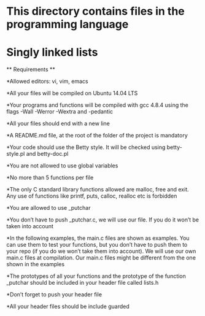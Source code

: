 # This directory contains files in the  programming language
# Singly linked lists

** Requirements **

*Allowed editors: vi, vim, emacs

*All your files will be compiled on Ubuntu 14.04 LTS

*Your programs and functions will be compiled with gcc 4.8.4 using the flags -Wall -Werror -Wextra and -pedantic

*All your files should end with a new line

*A README.md file, at the root of the folder of the project is mandatory

*Your code should use the Betty style. It will be checked using betty-style.pl and betty-doc.pl

*You are not allowed to use global variables

*No more than 5 functions per file

*The only C standard library functions allowed are malloc, free and exit. Any use of functions like printf, puts, calloc, realloc etc is forbidden

*You are allowed to use _putchar

*You don’t have to push _putchar.c, we will use our file. If you do it won’t be taken into account

*In the following examples, the main.c files are shown as examples. You can use them to test your functions, but you don’t have to push them to your repo (if you do we won’t take them into account). We will use our own main.c files at compilation. Our main.c files might be different from the one shown in the examples

*The prototypes of all your functions and the prototype of the function _putchar should be included in your header file called lists.h

*Don’t forget to push your header file

*All your header files should be include guarded